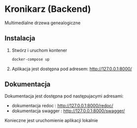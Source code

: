 # Kronikarz (Backend)
Multimedialne drzewa genealogiczne
## Instalacja
1. Stwórz i uruchom kontener
	```sh
	docker-compose up
	```
2. Aplikacja jest dostępna pod adresem: http://127.0.0.1:8000/
## Dokumentacja
Dokumentacja jest dostępna pod następujacymi adresami:
- dokumentacja redoc : http://127.0.0.1:8000/redoc/
- dokumentacja swagger : http://127.0.0.1:8000/swagger/

Konieczne jest uruchomienie aplikacji lokalnie
